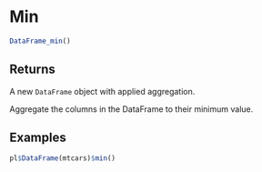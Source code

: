 # Min

```r
DataFrame_min()
```

## Returns

A new `DataFrame` object with applied aggregation.

Aggregate the columns in the DataFrame to their minimum value.

## Examples

```r
pl$DataFrame(mtcars)$min()
```